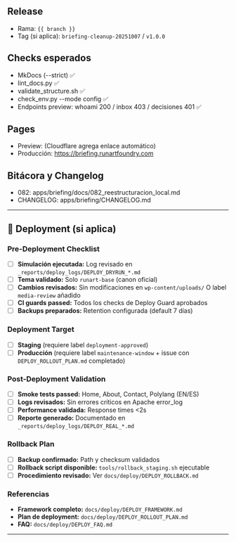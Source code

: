 ## Release
- Rama: `{{ branch }}`
- Tag (si aplica): `briefing-cleanup-20251007` / `v1.0.0`

## Checks esperados
- MkDocs (--strict) ✅
- lint_docs.py ✅
- validate_structure.sh ✅
- check_env.py --mode config ✅
- Endpoints preview: whoami 200 / inbox 403 / decisiones 401 ✅

## Pages
- Preview: (Cloudflare agrega enlace automático)
- Producción: https://briefing.runartfoundry.com

## Bitácora y Changelog
- 082: apps/briefing/docs/082_reestructuracion_local.md
- CHANGELOG: apps/briefing/CHANGELOG.md

---

## 🚀 Deployment (si aplica)

### Pre-Deployment Checklist

- [ ] **Simulación ejecutada:** Log revisado en `_reports/deploy_logs/DEPLOY_DRYRUN_*.md`
- [ ] **Tema validado:** Solo `runart-base` (canon oficial)
- [ ] **Cambios revisados:** Sin modificaciones en `wp-content/uploads/` O label `media-review` añadido
- [ ] **CI guards passed:** Todos los checks de Deploy Guard aprobados
- [ ] **Backups preparados:** Retention configurada (default 7 días)

### Deployment Target

- [ ] **Staging** (requiere label `deployment-approved`)
- [ ] **Producción** (requiere label `maintenance-window` + issue con `DEPLOY_ROLLOUT_PLAN.md` completado)

### Post-Deployment Validation

- [ ] **Smoke tests passed:** Home, About, Contact, Polylang (EN/ES)
- [ ] **Logs revisados:** Sin errores críticos en Apache error_log
- [ ] **Performance validada:** Response times <2s
- [ ] **Reporte generado:** Documentado en `_reports/deploy_logs/DEPLOY_REAL_*.md`

### Rollback Plan

- [ ] **Backup confirmado:** Path y checksum validados
- [ ] **Rollback script disponible:** `tools/rollback_staging.sh` ejecutable
- [ ] **Procedimiento revisado:** Ver `docs/deploy/DEPLOY_ROLLBACK.md`

### Referencias

- **Framework completo:** `docs/deploy/DEPLOY_FRAMEWORK.md`
- **Plan de deployment:** `docs/deploy/DEPLOY_ROLLOUT_PLAN.md`
- **FAQ:** `docs/deploy/DEPLOY_FAQ.md`

---
